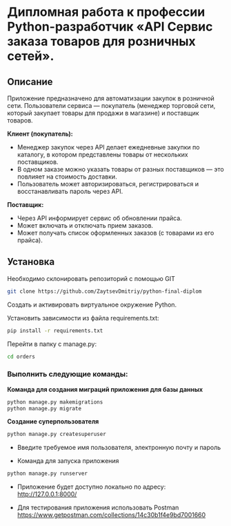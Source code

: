# Дипломная работа к профессии Python-разработчик «API Сервис заказа товаров для розничных сетей».

## Описание

Приложение предназначено для автоматизации закупок в розничной сети. Пользователи сервиса — покупатель (менеджер торговой сети, который закупает товары для продажи в магазине) и поставщик товаров.

**Клиент (покупатель):**

- Менеджер закупок через API делает ежедневные закупки по каталогу, в котором
  представлены товары от нескольких поставщиков.
- В одном заказе можно указать товары от разных поставщиков — это
  повлияет на стоимость доставки.
- Пользователь может авторизироваться, регистрироваться и восстанавливать пароль через API.
    
**Поставщик:**

- Через API информирует сервис об обновлении прайса.
- Может включать и отключать прием заказов.
- Может получать список оформленных заказов (с товарами из его прайса).


## Установка

Необходимо склонировать репозиторий с помощью GIT
```bash
git clone https://github.com/ZaytsevDmitriy/python-final-diplom
```
Создать и активировать виртуальное окружение Python.

Установить зависимости из файла requirements.txt:
```bash
pip install -r requirements.txt
```
Перейти в папку с manage.py:
```bash
cd orders
```
### Выполнить следующие команды:
**Команда для создания миграций приложения для базы данных**
```bash
python manage.py makemigrations
python manage.py migrate
```

**Создание суперпользователя**
```bash
python manage.py createsuperuser
```
* Введите требуемое имя пользователя, электронную почту и пароль

* Команда для запуска приложения
```bash
python manage.py runserver
```
* Приложение будет доступно локально по адресу: http://127.0.0.1:8000/

* Для тестирования приложения использовать Postman https://www.getpostman.com/collections/14c30b1f4e9bd7001660
